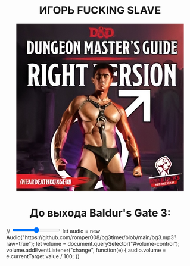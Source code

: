 <h1 align='center'> ИГОРЬ FUCKING SLAVE </h1>
<p align="center">
  <img src="https://github.com/romper008/bg3timer/blob/main/van.jpg?raw=true" />
</p>
<h1 align='center'> До выхода Baldur's Gate 3: </h1>
<script src="//megatimer.ru/get/5468ba46a5cab785debfba427e087ac5.js"></script>
//<audio ref='themeSong' src="https://github.com/romper008/bg3timer/blob/main/bg3.mp3?raw=true" autoPlay loop></audio>
<input type="range" id="volume-control">
let audio = new Audio("https://github.com/romper008/bg3timer/blob/main/bg3.mp3?raw=true");
let volume = document.querySelector("#volume-control");
volume.addEventListener("change", function(e) {
audio.volume = e.currentTarget.value / 100;
})


